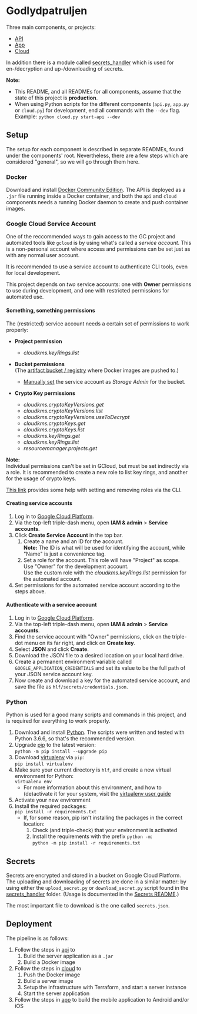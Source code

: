 # Godlydpatruljen

Three main components, or projects:

* [API](/api)
* [App](/app)
* [Cloud](/cloud)

In addition there is a module called [secrets_handler](/secrets_handler) which is used for en-/decryption and up-/downloading of secrets.

**Note:**
* This README, and all READMEs for all components, assume that the state of this project is **production**.
* When using Python scripts for the different components (`api.py`, `app.py` or `cloud.py`) for development, end all commands with the `--dev` flag.  
  Example: `python cloud.py start-api --dev`

## Setup
The setup for each component is described in separate READMEs, found under the components' root. Nevertheless, there are a few steps which are considered "general", so we will go through them here.

### Docker
Download and install [Docker Community Edition][docker-ce]. The API is deployed as a `.jar` file running inside a Docker container, and both the `api` and `cloud` components needs a running Docker daemon to create and push container images.

### Google Cloud Service Account
One of the reccommended ways to gain access to the GC project and automated tools like `gcloud` is by using what's called a _service account_. This is a non-personal account where access and permissions can be set just as with any normal user account.

It is recommended to use a service account to authenticate CLI tools, even for local development.

This project depends on _two_ service accounts: one with **Owner** permissions to use during development, and one with restricted permissions for automated use.

#### Something, something permissions

The (restricted) service account needs a certain set of permissions to work properly:

- **Project permission**
    - _cloudkms.keyRings.list_

- **Bucket permissions**  
  (The [artifact bucket / registry][docker-registry] where Docker images are pushed to.)
    - [Manually set][gcloud-set-acl] the service account as _Storage Admin_ for the bucket.

- **Crypto Key permissions**
    - _cloudkms.cryptoKeyVersions.get_
    - _cloudkms.cryptoKeyVersions.list_
    - _cloudkms.cryptoKeyVersions.useToDecrypt_
    - _cloudkms.cryptoKeys.get_
    - _cloudkms.cryptoKeys.list_
    - _cloudkms.keyRings.get_
    - _cloudkms.keyRings.list_
    - _resourcemanager.projects.get_

**Note:**  
Individual permissions can't be set in GCloud, but must be set indirectly via a role. It is recommended to create a new role to list key rings, and another for the usage of crypto keys.

[This link][gcloud-kms-iam] provides some help with setting and removing roles via the CLI.

#### Creating service accounts
1. Log in to [Google Cloud Platform][gcp].
1. Via the top-left triple-dash menu, open **IAM &amp; admin** &gt; **Service accounts**.
1. Click **Create Service Account** in the top bar.
    1. Create a name and an ID for the account.  
      **Note:** The ID is what will be used for identifying the account, while "Name" is just a convenience tag.
    1. Set a role for the account. This role will have "Project" as scope.  
      Use "Owner" for the development account.  
      Use the custom role with the _cloudkms.keyRings.list_ permission for the automated account.
1. Set permissions for the automated service account according to the steps above.

#### Authenticate with a service account
1. Log in to [Google Cloud Platform][gcp].
1. Via the top-left triple-dash menu, open **IAM &amp; admin** &gt; **Service accounts**.
1. Find the service account with "Owner" permissions, click on the triple-dot menu on its far right, and click on **Create key**.
1. Select **JSON** and click **Create**.
1. Download the JSON file to a desired location on your local hard drive.
1. Create a permanent environment variable called `GOOGLE_APPLICATION_CREDENTIALS` and set its value to be the full path of your JSON service account key.
1. Now create and download a key for the automated service account, and save the file as `hlf/secrets/credentials.json`.

### Python
Python is used for a good many scripts and commands in this project, and is required for everything to work properly.

1. Download and install [Python][python]. The scripts were written and tested with Python 3.6.6, so that's the recommended version.
1. Upgrade [pip][pip] to the latest version:  
   `python -m pip install --upgrade pip`
1. Download [virtualenv][virtualenv] via `pip`:  
   `pip install virtualenv`
1. Make sure your current directory is `hlf`, and create a new virtual environment for Python:  
   `virtualenv env`
    - For more information about this environment, and how to (de)activate it for your system, visit the [virtualenv user guide][virtualenv-guide]
1. Activate your new environment
1. Install the required packages:  
   `pip install -r requirements.txt`
    - If, for some reason, pip isn't installing the packages in the correct location:
        1. Check (and triple-check) that your environment is activated
        1. Install the requirements with the prefix `python -m`:  
           `python -m pip install -r requirements.txt`

## Secrets
Secrets are encrypted and stored in a bucket on Google Cloud Platform. The uploading and downloading of secrets are done in a similar matter: by using either the `upload_secret.py` or `download_secret.py` script found in the [secrets_handler](secrets_handler) folder. (Usage is documented in the [Secrets README](/secrets_handler/README.md).)

The most important file to download is the one called `secrets.json`. 

## Deployment
The pipeline is as follows:
1. Follow the steps in [api](api) to
    1. Build the server application as a `.jar`
    1. Build a Docker image
1. Follow the steps in [cloud](cloud) to
    1. Push the Docker image
    1. Build a server image
    1. Setup the infrastructure with Terraform, and start a server instance
    1. Start the server application
1. Follow the steps in [app](app) to build the mobile application to Android and/or iOS


[docker-ce]:        https://store.docker.com/search?type=edition&offering=community
[docker-registry]:  https://cloud.google.com/container-registry/docs/access-control#granting_users_and_other_projects_access_to_a_registry
[gcp]:              https://console.cloud.google.com/
[gcloud-set-acl]:   https://cloud.google.com/storage/docs/access-control/create-manage-lists#set-an-acl
[gcloud-kms-iam]:   https://cloud.google.com/kms/docs/iam#kms-add-member-to-cryptokey-policy-cli
[pip]:              https://pypi.org/project/pip/
[python]:           https://www.python.org/downloads/
[virtualenv]:       https://virtualenv.pypa.io/en/stable/installation/
[virtualenv-guide]: https://virtualenv.pypa.io/en/stable/userguide/
